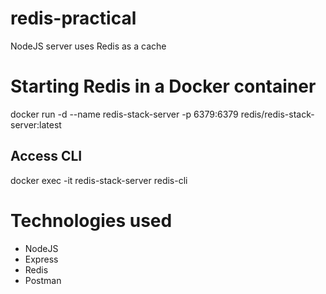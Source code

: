 # redis-practical
NodeJS server uses Redis as a cache

# Starting Redis in a Docker container
docker run -d --name redis-stack-server -p 6379:6379 redis/redis-stack-server:latest
## Access CLI
docker exec -it redis-stack-server redis-cli

# Technologies used
- NodeJS
- Express
- Redis
- Postman